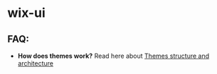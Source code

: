 # wix-ui

## FAQ:
- **How does themes work?** Read here about [Themes structure and architecture](./docs/THEMES_STRUCTURE.md)
